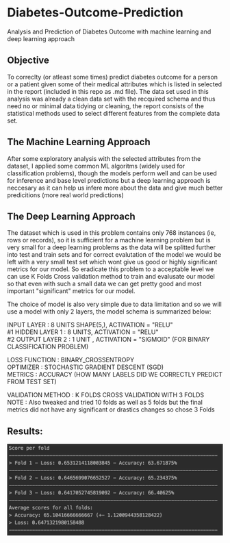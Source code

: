 # Diabetes-Outcome-Prediction
Analysis and Prediction of Diabetes Outcome with machine learning and deep learning approach 

## Objective 
To correclty (or atleast some times) predict diabetes outcome for a person or a patient given some of their medical attributes which is listed in selected in the report (included in this repo as .md file). The data set used in this analysis was already a clean data set with the recquired schema and thus need no or minimal data tidying or cleaning, the report consists of the statistical methods used to select different features from the complete data set. 

## The Machine Learning Approach 
After some exploratory analysis with the selected attributes from the dataset, I applied some common ML algoritms (widely used for classification problems), though the models perform well and can be used for inference and base level predictions but a deep learning approach is neccesary as it can help us infere more about the data and give much better predicitions (more real world predictions)

## The Deep Learning Approach 
The dataset which is used in this problem contains only 768 instances (ie, rows or records), so it is sufficient for a machine learning problem but is very small for a deep learning problems as the data will be splitted further into test and train sets and for correct evalutation of the model we would be left with a very small test set which wont give us good or highly significant metrics for our model. So eradicate this problem to a acceptable level we can use K Folds Cross validation method to train and evalusate our model so that even with such a small data we can get pretty good and most important "significant" metrics for our model.

The choice of model is also very simple due to data limitation and so we will use a model with only 2 layers, the model schema is summarized below:  

   INPUT LAYER    : 8 UNITS SHAPE(5,), ACTIVATION = "RELU"<br /> 
#1 HIDDEN LAYER 1 : 8 UNITS, ACTIVATION = "RELU"<br />
#2 OUTPUT LAYER 2 : 1 UNIT , ACTIVATION = "SIGMOID" (FOR BINARY CLASSIFICATION PROBLEM)<br />

LOSS FUNCTION : BINARY_CROSSENTROPY<br /> 
OPTIMIZER     : STOCHASTIC GRADIENT DESCENT (SGD)<br /> 
METRICS       : ACCURACY (HOW MANY LABELS DID WE CORRECTLY PREDICT FROM TEST SET)<br />

VALIDATION METHOD : K FOLDS CROSS VALIDATION WITH 3 FOLDS<br />
NOTE : Also tweaked and tried 10 folds as well as 5 folds but the final metrics did not have any significant or drastics changes so chose 3 Folds 


## Results:

![](Diabetes_Prediction_files/figure-html/ss.png)<!-- -->





